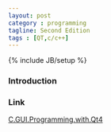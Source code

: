 ```yaml
---
layout: post
category : programming
tagline: Second Edition
tags : [QT,c/c++]
---        
```

{% include JB/setup %}

### Introduction

### Link
<a target="_blank"  href="{{ BASE_PATH }}/books/C.GUI.Programming.with.Qt4.html">C.GUI.Programming.with.Qt4</a>